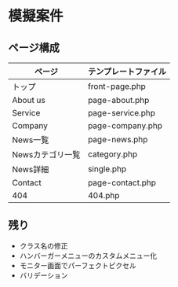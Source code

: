 # 模擬案件

## ページ構成
| ページ | テンプレートファイル |
|---|---|
| トップ | front-page.php |
| About us | page-about.php |
| Service | page-service.php |
| Company | page-company.php |
| News一覧 | page-news.php |
| Newsカテゴリ一覧 | category.php |
| News詳細 | single.php |
| Contact | page-contact.php |
| 404 | 404.php |

## 残り
- クラス名の修正
- ハンバーガーメニューのカスタムメニュー化
- モニター画面でパーフェクトピクセル
- バリデーション
